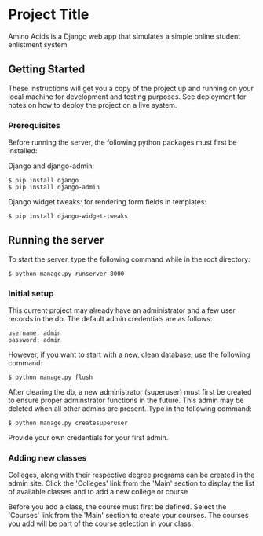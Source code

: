 # Project Title

Amino Acids is a Django web app that simulates a simple online student enlistment system

## Getting Started

These instructions will get you a copy of the project up and running on your local machine for development and testing purposes. See deployment for notes on how to deploy the project on a live system.


### Prerequisites

Before running the server, the following python packages must first be installed:

Django and django-admin:

```
$ pip install django
$ pip install django-admin
```

Django widget tweaks: for rendering form fields in templates:

```
$ pip install django-widget-tweaks
```

## Running the server

To start the server, type the following command while in the root directory:

```
$ python manage.py runserver 8000
```

### Initial setup

This current project may already have an administrator and a few user records 
in the db. The default admin credentials are as follows:

```
username: admin
password: admin
```

However, if you want to start with a new, clean database, use the following 
command:

```
$ python manage.py flush
```

After clearing the db, a new administrator (superuser) must first be created to 
ensure proper adminstrator functions in the future.
This admin may be deleted when all other admins are present. Type in the 
following command:

```
$ python manage.py createsuperuser
```

Provide your own credentials for your first admin.

### Adding new classes

Colleges, along with their respective degree programs can be created in the 
admin site. Click the 'Colleges' link from the 'Main' section to display the 
list of available classes and to add a new college or course

Before you add a class, the course must first be defined. Select the 'Courses'
link from the 'Main' section to create your courses. The courses you add will
be part of the course selection in your class.
